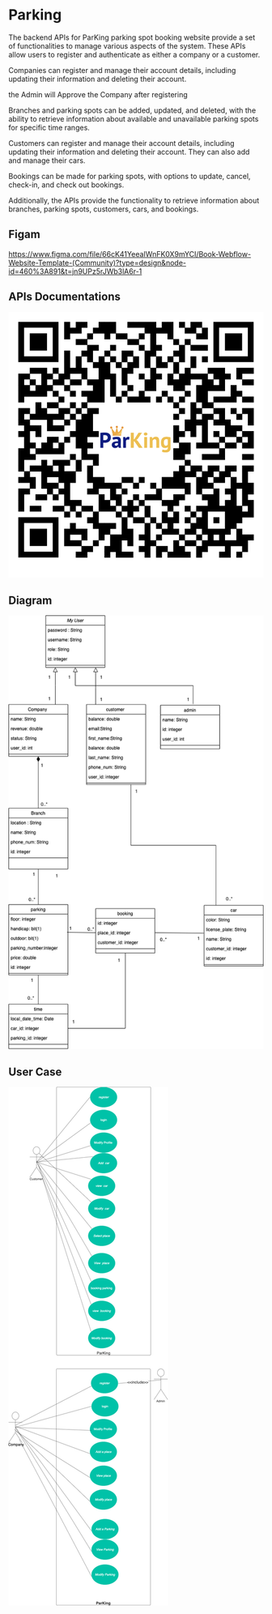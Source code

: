 # Parking

The backend APIs for ParKing parking spot booking website provide a set of functionalities to manage various aspects of the system. These APIs allow users to register and authenticate as either a company or a customer.

Companies can register and manage their account details, including updating their information and deleting their account.

the Admin will Approve the Company after registering

Branches and parking spots can be added, updated, and deleted, with the ability to retrieve information about available and unavailable parking spots for specific time ranges.

Customers can register and manage their account details, including updating their information and deleting their account. They can also add and manage their cars.

Bookings can be made for parking spots, with options to update, cancel, check-in, and check out bookings.

Additionally, the APIs provide the functionality to retrieve information about branches, parking spots, customers, cars, and bookings.

## Figam
https://www.figma.com/file/66cK41YeeaIWnFK0X9mYCI/Book-Webflow-Website-Template-(Community)?type=design&node-id=460%3A891&t=jn9UPz5rJWb3lA6r-1

## APIs Documentations
![QR_ParKing_APIs_Documention](https://github.com/MohammedAjaji/Parking/blob/main/QR_ParKing_APIs_Documention.png)

## Diagram
![class_Diagram_Parking](https://github.com/MohammedAjaji/Parking/blob/main/class_Diagram_Parking.drawio.png)

## User Case
![use case](https://github.com/MohammedAjaji/Parking/blob/main/use%20case.drawio.png)
